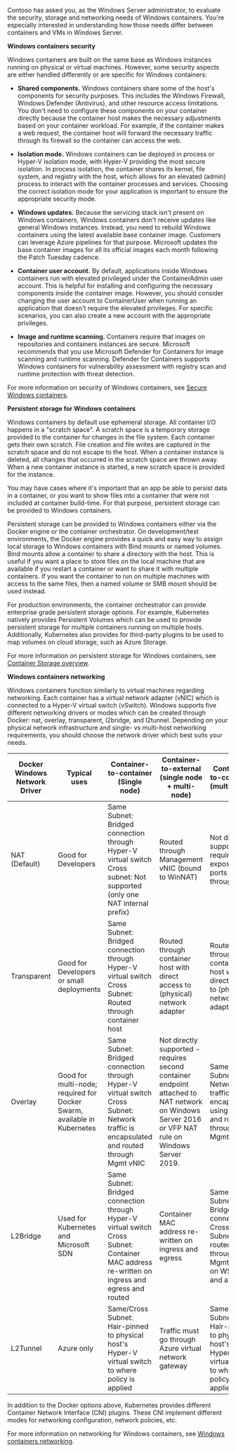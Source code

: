 Contoso has asked you, as the Windows Server administrator, to evaluate the security, storage and networking needs of Windows containers. You're especially interested in understanding how those needs differ between containers and VMs in Windows Server.

**Windows containers security**

Windows containers are built on the same base as Windows instances running on physical or virtual machines. However, some security aspects are either handled differently or are specific for Windows containers:

- **Shared components.** Windows containers share some of the host's components for security purposes. This includes the Windows Firewall, Windows Defender (Antivirus), and other resource access limitations. You don't need to configure these components on your container directly because the container host makes the necessary adjustments based on your container workload. For example, if the container makes a web request, the container host will forward the necessary traffic through its firewall so the container can access the web.

- **Isolation mode.** Windows containers can be deployed in process or Hyper-V isolation mode, with Hyper-V providing the most secure isolation. In process isolation, the container shares its kernel, file system, and registry with the host, which allows for an elevated (admin) process to interact with the container processes and services. Choosing the correct isolation mode for your application is important to ensure the appropriate security mode.

- **Windows updates.** Because the servicing stack isn't present on Windows containers, Windows containers don't receive updates like general Windows instances. Instead, you need to rebuild Windows containers using the latest available base container image. Customers can leverage Azure pipelines for that purpose. Microsoft updates the base container images for all its official images each month following the Patch Tuesday cadence.

- **Container user account.** By default, applications inside Windows containers run with elevated privileged under the ContainerAdmin user account. This is helpful for installing and configuring the necessary components inside the container image. However, you should consider changing the user account to ContainerUser when running an application that doesn't require the elevated privileges. For specific scenarios, you can also create a new account with the appropriate privileges.

- **Image and runtime scanning.** Containers require that images on repositories and containers instances are secure. Microsoft recommends that you use Microsoft Defender for Containers for image scanning and runtime scanning. Defender for Containers supports Windows containers for vulnerability assessment with registry scan and runtime protection with threat detection.

For more information on security of Windows containers, see [Secure Windows containers](/virtualization/windowscontainers/manage-containers/container-security).

**Persistent storage for Windows containers**

Windows containers by default use ephemeral storage. All container I/O happens in a "scratch space". A scratch space is a temporary storage provided to the container for changes in the file system. Each container gets their own scratch. File creation and file writes are captured in the scratch space and do not escape to the host. When a container instance is deleted, all changes that occurred in the scratch space are thrown away. When a new container instance is started, a new scratch space is provided for the instance.

You may have cases where it's important that an app be able to persist data in a container, or you want to show files into a container that were not included at container build-time. For that purpose, persistent storage can be provided to Windows containers.

Persistent storage can be provided to Windows containers either via the Docker engine or the container orchestrator. On development/test environments, the Docker engine provides a quick and easy way to assign local storage to Windows containers with Bind mounts or named volumes. Bind mounts allow a container to share a directory with the host. This is useful if you want a place to store files on the local machine that are available if you restart a container or want to share it with multiple containers. If you want the container to run on multiple machines with access to the same files, then a named volume or SMB mount should be used instead.

For production environments, the container orchestrator can provide enterprise grade persistent storage options. For example, Kubernetes natively provides Persistent Volumes which can be used to provide persistent storage for multiple containers running on multiple hosts. Additionally, Kubernetes also provides for third-party plugins to be used to map volumes on cloud storage, such as Azure Storage.

For more information on persistent storage for Windows containers, see [Container Storage overview](/virtualization/windowscontainers/manage-containers/container-storage).

**Windows containers networking**

Windows containers function similarly to virtual machines regarding networking. Each container has a virtual network adapter (vNIC) which is connected to a Hyper-V virtual switch (vSwitch). Windows supports five different networking drivers or modes which can be created through Docker: nat, overlay, transparent, l2bridge, and l2tunnel. Depending on your physical network infrastructure and single- vs multi-host networking requirements, you should choose the network driver which best suits your needs.

| Docker Windows Network Driver| Typical uses| Container-to-container (Single node)| Container-to-external (single node + multi-node)| Container-to-container (multi-node) |
| - | - | - | - | - |
| NAT (Default)| Good for Developers| Same Subnet: Bridged connection through Hyper-V virtual switch<br>Cross subnet: Not supported (only one NAT internal prefix)| Routed through Management vNIC (bound to WinNAT)| Not directly supported: requires exposing ports through host |
| Transparent| Good for Developers or small deployments| Same Subnet: Bridged connection through Hyper-V virtual switch<br>Cross Subnet: Routed through container host| Routed through container host with direct access to (physical) network adapter| Routed through container host with direct access to (physical) network adapter |
| Overlay| Good for multi-node; required for Docker Swarm, available in Kubernetes| Same Subnet: Bridged connection through Hyper-V virtual switch<br>Cross Subnet: Network traffic is encapsulated and routed through Mgmt vNIC| Not directly supported - requires second container endpoint attached to NAT network on Windows Server 2016 or VFP NAT rule on Windows Server 2019.| Same/Cross Subnet: Network traffic is encapsulated using VXLAN and routed through Mgmt vNIC |
| L2Bridge| Used for Kubernetes and Microsoft SDN| Same Subnet: Bridged connection through Hyper-V virtual switch<br>Cross Subnet: Container MAC address re-written on ingress and egress and routed| Container MAC address re-written on ingress and egress| Same Subnet: Bridged connection<br>Cross Subnet: routed through Mgmt vNIC on WSv1809 and above |
| L2Tunnel| Azure only| Same/Cross Subnet: Hair-pinned to physical host's Hyper-V virtual switch to where policy is applied| Traffic must go through Azure virtual network gateway| Same/Cross Subnet: Hair-pinned to physical host's Hyper-V virtual switch to where policy is applied |


In addition to the Docker options above, Kubernetes provides different Container Network Interface (CNI) plugins. These CNI implement different modes for networking configuration, network policies, etc.

For more information on networking for Windows containers, see [Windows containers networking](/virtualization/windowscontainers/container-networking/architecture).
